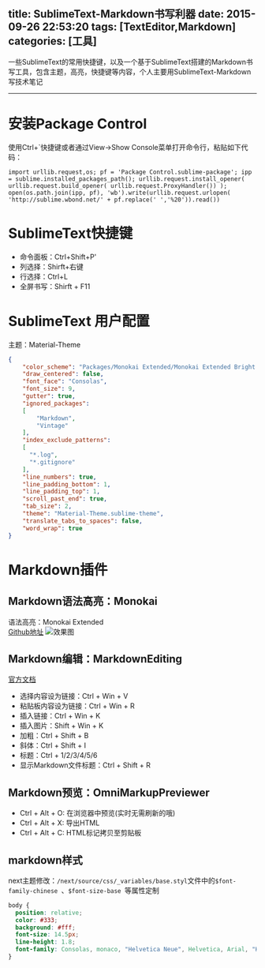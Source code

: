 title: SublimeText-Markdown书写利器
date: 2015-09-26 22:53:20
tags: [TextEditor,Markdown] 
categories: [工具] 
---

一些SublimeText的常用快捷键，以及一个基于SublimeText搭建的Markdown书写工具，包含主题，高亮，快捷键等内容，个人主要用SublimeText-Markdown写技术笔记

- - -
<!-- more -->

# 安装Package Control

使用Ctrl+`快捷键或者通过View->Show Console菜单打开命令行，粘贴如下代码：

`
import urllib.request,os; pf = 'Package Control.sublime-package'; ipp = sublime.installed_packages_path(); urllib.request.install_opener( urllib.request.build_opener( urllib.request.ProxyHandler()) ); open(os.path.join(ipp, pf), 'wb').write(urllib.request.urlopen( 'http://sublime.wbond.net/' + pf.replace(' ','%20')).read())
`
 

# SublimeText快捷键
*    命令面板：Ctrl+Shift+P'
*    列选择：Shirft+右键
*    行选择：Ctrl+L
*    全屏书写：Shirft + F11


# SublimeText 用户配置
主题：Material-Theme

``` json
{
    "color_scheme": "Packages/Monokai Extended/Monokai Extended Bright.tmTheme",
    "draw_centered": false,
    "font_face": "Consolas",
    "font_size": 9,
    "gutter": true,
    "ignored_packages":
    [
        "Markdown",
        "Vintage"
    ],
    "index_exclude_patterns":
    [
      "*.log",
      "*.gitignore"
    ],
    "line_numbers": true,
    "line_padding_bottom": 1,
    "line_padding_top": 1,
    "scroll_past_end": true,
    "tab_size": 2, 
    "theme": "Material-Theme.sublime-theme",  
    "translate_tabs_to_spaces": false,
    "word_wrap": true
}

```

# Markdown插件
## Markdown语法高亮：Monokai
语法高亮：Monokai Extended  
[Github地址](https://github.com/jonschlinkert/sublime-monokai-extended)
![效果图](sublimetext.png)

##	Markdown编辑：MarkdownEditing
[官方文档](https://github.com/SublimeText-Markdown/MarkdownEditing#key-bindings)

* 	选择内容设为链接：Ctrl + Win + V  
* 	粘贴板内容设为链接：Ctrl + Win + R 
* 	插入链接：Ctrl + Win + K
* 	插入图片：Shift + Win + K
* 	加粗：Ctrl + Shift + B 
* 	斜体：Ctrl + Shift + I
* 	标题：Ctrl + 1/2/3/4/5/6
*   显示Markdown文件标题：Ctrl + Shift + R


## Markdown预览：OmniMarkupPreviewer 
*	Ctrl + Alt + O: 在浏览器中预览(实时无需刷新的哦)
*	Ctrl + Alt + X: 导出HTML
*	Ctrl + Alt + C: HTML标记拷贝至剪贴板 
 

## markdown样式

next主题修改：`/next/source/css/_variables/base.styl`文件中的`$font-family-chinese `、`$font-size-base `等属性定制

```css
body {
  position: relative;
  color: #333;
  background: #fff; 
  font-size: 14.5px;
  line-height: 1.8;
  font-family: Consolas, monaco, "Helvetica Neue", Helvetica, Arial, "Hiragino Sans GB", "Microsoft YaHei", STHeiti, "WenQuanYi Micro Hei", sans-serif;
}
```